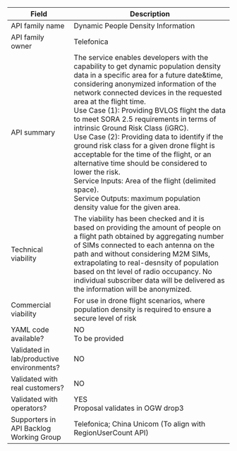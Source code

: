 | **Field** | Description | 
| ---- | ----- |
| API family name | Dynamic People Density Information | 
| API family owner | Telefonica |
| API summary | The service enables developers with the capability to get dynamic population density data in a specific area for a future date&time, considering anonymized information of the network connected devices in the requested area at the flight time.<br /> Use Case (1): Providing BVLOS flight the data to meet SORA 2.5 requirements in terms of intrinsic Ground Risk Class (iGRC).<br /> Use Case (2): Providing data to identify if the ground risk class for a given drone flight is acceptable for the time of the flight, or an alternative time should be considered to lower the risk.<br /> Service Inputs: Area of the flight (delimited space).<br /> Service Outputs: maximum population density value for the given area. |
| Technical viability | The viability has been checked and it is based on providing the amount of people on a flight path obtained by aggregating number of SIMs connected to each antenna on the path and without considering M2M SIMs, extrapolating to real-desnsity of population based on tht level of radio occupancy. No individual subscriber data will be delivered as the information will be anonymized.  |
| Commercial viability | For use in drone flight scenarios, where  population density is required to ensure a secure level of risk | 
| YAML code available? | NO<br>To be provided  |
| Validated in lab/productive environments? | NO |
| Validated with real customers? | NO |
| Validated with operators? | YES<br>Proposal validates in OGW drop3 |
| Supporters in API Backlog Working Group | Telefonica; China Unicom (To align with RegionUserCount API) |
